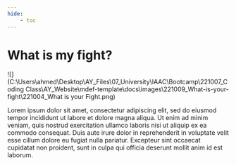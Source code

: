```yaml
---
hide:
    - toc
---
```


# What is my fight?

![](C:\Users\ahmed\Desktop\AY_Files\07_University\IAAC\Bootcamp\221007_Coding Class\AY_Website\mdef-template\docs\images\221009_What-is-your-fight\221004_What is your Fight.png)

Lorem ipsum dolor sit amet, consectetur adipiscing elit, sed do eiusmod tempor incididunt ut labore et dolore magna aliqua. Ut enim ad minim veniam, quis nostrud exercitation ullamco laboris nisi ut aliquip ex ea commodo consequat. Duis aute irure dolor in reprehenderit in voluptate velit esse cillum dolore eu fugiat nulla pariatur. Excepteur sint occaecat cupidatat non proident, sunt in culpa qui officia deserunt mollit anim id est laborum.
